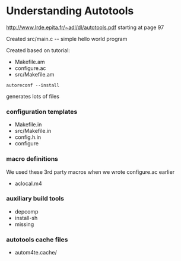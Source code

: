 # Understanding Autotools

http://www.lrde.epita.fr/~adl/dl/autotools.pdf
starting at page 97

Created src/main.c -- simple hello world program

Created based on tutorial:
* Makefile.am
* configure.ac
* src/Makefile.am


```
autoreconf --install
```

generates lots of files

### configuration templates
* Makefile.in
* src/Makefile.in
* config.h.in
* configure

### macro definitions
We used these 3rd party macros when we wrote configure.ac earlier
* aclocal.m4

### auxiliary build tools
* depcomp
* install-sh
* missing

### autotools cache files
* autom4te.cache/

